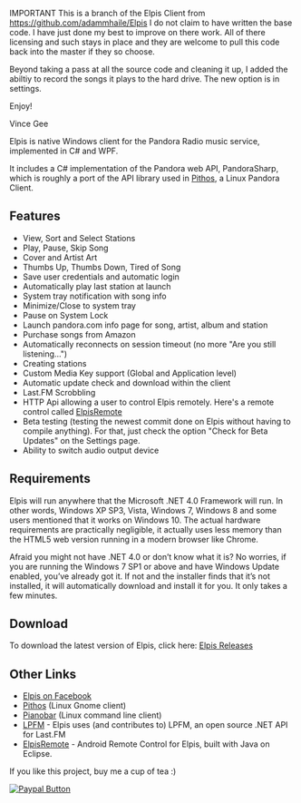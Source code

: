 IMPORTANT
This is a branch of the Elpis Client from https://github.com/adammhaile/Elpis
I do not claim to have written the base code.  I have just done my best to improve on there work.  All of there
licensing and such stays in place and they are welcome to pull this code back into the master if they so choose.

Beyond taking a pass at all the source code and cleaning it up, I added the abiltiy to record the songs it plays to the hard drive.
The new option is in settings.

Enjoy!

Vince Gee



Elpis is native Windows client for the Pandora Radio music service, implemented in C# and WPF.  

It includes a C# implementation of the Pandora web API, PandoraSharp, which is roughly a port of the API library used in [Pithos](http://kevinmehall.net/p/pithos/), a Linux Pandora Client.

## Features
 * View, Sort and Select Stations
 * Play, Pause, Skip Song
 * Cover and Artist Art
 * Thumbs Up, Thumbs Down, Tired of Song
 * Save user credentials and automatic login
 * Automatically play last station at launch
 * System tray notification with song info
 * Minimize/Close to system tray
 * Pause on System Lock
 * Launch pandora.com info page for song, artist, album and station
 * Purchase songs from Amazon
 * Automatically reconnects on session timeout (no more "Are you still listening...")
 * Creating stations
 * Custom Media Key support (Global and Application level)
 * Automatic update check and download within the client
 * Last.FM Scrobbling
 * HTTP Api allowing a user to control Elpis remotely. Here's a remote control called [ElpisRemote](https://github.com/seliver/ElpisRemote)
 * Beta testing (testing the newest commit done on Elpis without having to compile anything). For that, just check the option "Check for Beta Updates" on the Settings page.
 * Ability to switch audio output device

## Requirements

Elpis will run anywhere that the Microsoft .NET 4.0 Framework will run. In other words, Windows XP SP3, Vista, Windows 7, Windows 8 and some users mentioned that it works on Windows 10. The actual hardware requirements are practically negligible, it actually uses less memory than the HTML5 web version running in a modern browser like Chrome.

Afraid you might not have .NET 4.0 or don’t know what it is? No worries, if you are running the Windows 7 SP1 or above and have Windows Update enabled, you’ve already got it. If not and the installer finds that it’s not installed, it will automatically download and install it for you. It only takes a few minutes.

## Download

To download the latest version of Elpis, click here: [Elpis Releases](https://github.com/adammhaile/Elpis/releases)

## Other Links
 * [Elpis on Facebook](https://www.facebook.com/elpis.pandora)
 * [Pithos](http://kevinmehall.net/p/pithos/) (Linux Gnome client)
 * [Pianobar](http://6xq.net/projects/pianobar/) (Linux command line client)
 * [LPFM](http://lpfm.codeplex.com/) - Elpis uses (and contributes to) LPFM, an open source .NET API for Last.FM
 * [ElpisRemote](https://github.com/seliver/ElpisRemote) - Android Remote Control for Elpis, built with Java on Eclipse.

If you like this project, buy me a cup of tea :)

[![Paypal Button](https://www.paypalobjects.com/en_US/i/btn/btn_donateCC_LG.gif "Paypal Button")](https://www.paypal.com/cgi-bin/webscr?cmd=_s-xclick&hosted_button_id=DEY298PN7NR38)
